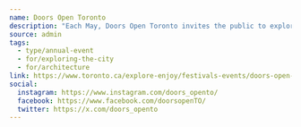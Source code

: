 ```yaml
---
name: Doors Open Toronto
description: "Each May, Doors Open Toronto invites the public to explore the city's most-loved buildings and sites, free of charge. The event provides rare access to buildings that are not usually open to the public and free access to sites that would usually charge an admission fee. Since its inception in 2000, it has attracted more than two million visits to nearly 700 unique locations and remains the largest event of its kind in Canada."
source: admin
tags:
  - type/annual-event
  - for/exploring-the-city
  - for/architecture
link: https://www.toronto.ca/explore-enjoy/festivals-events/doors-open-toronto/
social:
  instagram: https://www.instagram.com/doors_opento/
  facebook: https://www.facebook.com/doorsopenTO/
  twitter: https://x.com/doors_opento
---
```

